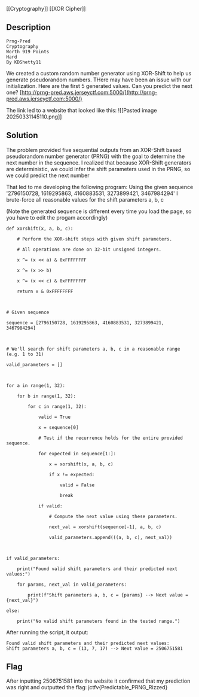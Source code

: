 [[Cryptography]] [[XOR Cipher]]
## Description

```
Prng-Pred
Cryptography
Worth 919 Points
Hard
By KDShetty11
```

We created a custom random number generator using XOR-Shift to help us generate pseudorandom numbers. THere may have been an issue with our initialization. Here are the first 5 generated values. Can you predict the next one?
[http://prng-pred.aws.jerseyctf.com:5000/](http://prng-pred.aws.jerseyctf.com:5000/)

The link led to a website that looked like this:
![[Pasted image 20250331145110.png]]




## Solution

The problem provided five sequential outputs from an XOR-Shift based pseudorandom number generator (PRNG) with the goal to determine the next number in the sequence. I realized that because XOR-Shift generators are deterministic, we could infer the shift parameters used in the PRNG, so we could predict the next number

That led to me developing the following program:
Using the given sequence '2796150728, 1619295863, 4160883531, 3273899421, 3467984294' I brute-force all reasonable values for the shift parameters a, b, c

(Note the generated sequence is different every time you load the page, so you have to edit the progam accordingly)

```
def xorshift(x, a, b, c):

    # Perform the XOR-shift steps with given shift parameters.

    # All operations are done on 32-bit unsigned integers.

    x ^= (x << a) & 0xFFFFFFFF

    x ^= (x >> b)

    x ^= (x << c) & 0xFFFFFFFF

    return x & 0xFFFFFFFF

  

# Given sequence

sequence = [2796150728, 1619295863, 4160883531, 3273899421, 3467984294]

  

# We'll search for shift parameters a, b, c in a reasonable range (e.g. 1 to 31)

valid_parameters = []

  

for a in range(1, 32):

    for b in range(1, 32):

        for c in range(1, 32):

            valid = True

            x = sequence[0]

            # Test if the recurrence holds for the entire provided sequence.

            for expected in sequence[1:]:

                x = xorshift(x, a, b, c)

                if x != expected:

                    valid = False

                    break

            if valid:

                # Compute the next value using these parameters.

                next_val = xorshift(sequence[-1], a, b, c)

                valid_parameters.append(((a, b, c), next_val))

  

if valid_parameters:

    print("Found valid shift parameters and their predicted next values:")

    for params, next_val in valid_parameters:

        print(f"Shift parameters a, b, c = {params} --> Next value = {next_val}")

else:

    print("No valid shift parameters found in the tested range.")
```

After running the script, it output:
```
Found valid shift parameters and their predicted next values:
Shift parameters a, b, c = (13, 7, 17) --> Next value = 2506751581

```

## Flag
After inputting 2506751581 into the website it confirmed that my prediction was right and outputted the flag:
jctfv{Predictable_PRNG_Rizzed}